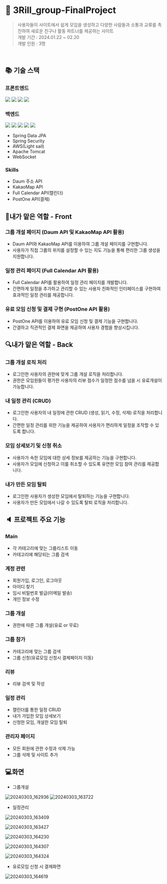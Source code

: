 # 📜 3Rill_group-FinalProject
> 사용자들이 사이트에서 쉽게 모임을 생성하고 다양한 사람들과 소통과 교류를 촉진하여 새로운 친구나 활동 파트너를 제공하는 사이트<br>개발 기간 : 2024.01.22 ~ 02.20
> <br>개발 인원 : 3명
<br>

## :books: 기술 스택
### 프론트엔드
  <img src="https://img.shields.io/badge/html5-E34F26?style=for-the-badge&logo=html5&logoColor=white">  <img src="https://img.shields.io/badge/css3-1572B6?style=for-the-badge&logo=css3&logoColor=white">
  <img src="https://img.shields.io/badge/javascript-F7DF1E?style=for-the-badge&logo=javascript&logoColor=white"> <img src="https://img.shields.io/badge/react-61DAFB?style=for-the-badge&logo=react&logoColor=black">

### 백엔드  
<img src="https://img.shields.io/badge/java-007396?style=for-the-badge&logo=java&logoColor=white"> <img src="https://img.shields.io/badge/Spring_Boot-6DB33F?style=for-the-badge&logo=spring-boot&logoColor=white"> <img src="https://img.shields.io/badge/oracle-F80000?style=for-the-badge&logo=oracle&logoColor=white">
<img src="https://img.shields.io/badge/node.js-339933?style=for-the-badge&logo=Node.js&logoColor=white"> <img src="https://img.shields.io/badge/Docker-2496ED?style=for-the-badge&logo=docker&logoColor=white">
- Spring Data JPA
- Spring Security
- AWS(Light sail)
- Apache Tomcat
- WebSocket

### Skills
- Daum 주소 API
- KakaoMap API
- Full Calendar API(캘린더)
- PostOne API(결제)
 
## 🔎내가 맡은 역할 - Front

### 그룹 개설 페이지 (Daum API 및 KakaoMap API 활용)

- Daum API와 KakaoMap API를 이용하여 그룹 개설 페이지를 구현합니다.
- 사용자가 직접 그룹의 위치를 설정할 수 있는 지도 기능을 통해 편리한 그룹 생성을 지원합니다.

### 일정 관리 페이지 (Full Calendar API 활용)

- Full Calendar API를 활용하여 일정 관리 페이지를 개발합니다.
- 간편하게 일정을 추가하고 관리할 수 있는 사용자 친화적인 인터페이스를 구현하여 효과적인 일정 관리를 제공합니다.

### 유료 모임 신청 및 결제 구현 (PostOne API 활용)

- PostOne API를 이용하여 유료 모임 신청 및 결제 기능을 구현합니다.
- 간결하고 직관적인 결제 화면을 제공하여 사용자 경험을 향상시킵니다.

## 🔍내가 맡은 역할 - Back

### 그룹 개설 로직 처리

- 로그인한 사용자의 권한에 맞게 그룹 개설 로직을 처리합니다.
- 권한은 모임원들이 평가한 사용자의 리뷰 점수가 일정한 점수를 넘을 시 유료개설이 가능합니다.

### 내 일정 관리 (CRUD)

- 로그인한 사용자의 내 일정에 관한 CRUD (생성, 읽기, 수정, 삭제) 로직을 처리합니다.
- 간편한 일정 관리를 위한 기능을 제공하여 사용자가 편리하게 일정을 조작할 수 있도록 합니다.

### 모임 상세보기 및 신청 취소

- 사용자가 속한 모임에 대한 상세 정보를 제공하는 기능을 구현합니다.
- 사용자가 모임에 신청하고 이를 취소할 수 있도록 유연한 모임 참여 관리를 제공합니다.

### 내가 만든 모임 탈퇴

- 로그인한 사용자가 생성한 모임에서 탈퇴하는 기능을 구현합니다.
- 사용자가 만든 모임에서 나갈 수 있도록 탈퇴 로직을 처리합니다.




## :speaker: 프로젝트 주요 기능 

### Main
- 각 카테고리에 맞는 그룹리스트 이동
- 카테고리에 해당되는 그룹 검색
### 계정 관련
- 회원가입, 로그인, 로그아웃
- 아이디 찾기
- 임시 비밀번호 발급(이메일 발송)
- 개인 정보 수정
### 그룹 개설
- 권한에 따른 그룹 개설(유료 or 무료)
### 그룹 참가
- 카테고리에 맞는 그룹 검색
- 그룹 신청(유료모임 신청시 결제페이지 이동)
### 리뷰 
- 리뷰 검색 및 작성
### 일정 관리 
- 캘린더를 통한 일정 CRUD
- 내가 가입한 모임 상세보기
- 신청한 모임, 개설한 모임 탈퇴
### 관리자 페이지
- 모든 회원에 관한 수정과 삭제 가능
- 그룹 삭제 및 사이트 추가

## 💻화면
- 그룹개설<br>

![20240303_162936](https://github.com/alsrl2275/alsrl2275/assets/142866976/99e24c14-6bb8-4b94-829a-a8abccaf8132)
![20240303_163722](https://github.com/alsrl2275/alsrl2275/assets/142866976/4ddc9d7e-788f-4d1c-aaef-9ef768167182)<br>

- 일정관리<br>

![20240303_163409](https://github.com/alsrl2275/alsrl2275/assets/142866976/3552dc58-c310-4959-9937-92a034f19d68)<br>

![20240303_163427](https://github.com/alsrl2275/alsrl2275/assets/142866976/3927c3cf-e75c-4322-8f27-7664654331ae)<br>

![20240303_164230](https://github.com/alsrl2275/alsrl2275/assets/142866976/26110683-011d-4f18-9b65-aba945376ca5)<br>

![20240303_164307](https://github.com/alsrl2275/alsrl2275/assets/142866976/7994dd10-e34d-4aed-becc-74d942f1dff4)<br>

![20240303_164324](https://github.com/alsrl2275/alsrl2275/assets/142866976/2740c261-7839-4b78-913e-f99bfb7fc6f1)

- 유로모임 신청 시 결제화면 <br>

![20240303_164619](https://github.com/alsrl2275/alsrl2275/assets/142866976/ea011d62-484b-4d91-a35a-628eed49ef8e)




